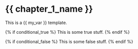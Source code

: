 # {{ chapter_1_name }}

This is a {{ my_var }} template.

{% if conditional_true %}
This is some true stuff.
{% endif %}

{% if conditional_false %}
This is some false stuff.
{% endif %}
